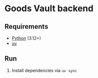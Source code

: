 # Goods Vault backend

## Requirements

* [Python](https://www.python.org/downloads/) (3.12+)
* [uv](https://docs.astral.sh/uv/getting-started/installation/)

## Run

1. Install dependencies via `uv sync`
